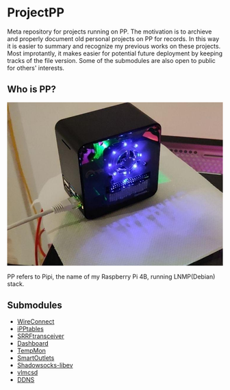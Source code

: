 # ProjectPP
Meta repository for projects running on PP. The motivation is to archieve and properly document old personal projects on PP for records. In this way it is easier to summary and recognize my previous works on these projects. Most improtantly, it makes easier for potential future deployment by keeping tracks of the file version. Some of the submodules are also open to public for others' interests.   

## Who is PP?
![PP](PP.jpg)

PP refers to Pipi, the name of my Raspberry Pi 4B, running LNMP(Debian) stack.
## Submodules
- [WireConnect](WireConnet/)
- [iPPtables]()
- [SRRFtransceiver]()
- [Dashboard]()
- [TempMon]()
- [SmartOutlets]()
- [Shadowsocks-libev]()
- [vlmcsd]()
- [DDNS]()